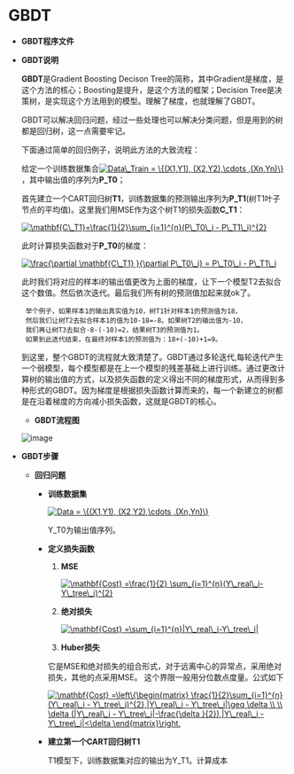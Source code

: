 # GBDT


* **GBDT程序文件**

* **GBDT说明**

   **GBDT**是Gradient Boosting Decison Tree的简称，其中Gradient是梯度，是这个方法的核心；Boosting是提升，是这个方法的框架；Decision Tree是决策树，是实现这个方法用到的模型。理解了梯度，也就理解了GBDT。

   GBDT可以解决回归问题，经过一些处理也可以解决分类问题，但是用到的树都是回归树，这一点需要牢记。
  
   下面通过简单的回归例子，说明此方法的大致流程：
   
   给定一个训练数据集合<a href="https://www.codecogs.com/eqnedit.php?latex=Data\_Train&space;=&space;\{(X1,Y1),&space;(X2,Y2),\cdots&space;,(Xn,Yn)\}" target="_blank"><img src="https://latex.codecogs.com/gif.latex?Data\_Train&space;=&space;\{(X1,Y1),&space;(X2,Y2),\cdots&space;,(Xn,Yn)\}" title="Data\_Train = \{(X1,Y1), (X2,Y2),\cdots ,(Xn,Yn)\}" /></a>，其中输出值的序列为**P_T0**；
   
   首先建立一个CART回归树**T1**，训练数据集的预测输出序列为**P_T1**(树T1叶子节点的平均值)。这里我们用MSE作为这个树T1的损失函数**C_T1**：
   
   <a href="https://www.codecogs.com/eqnedit.php?latex=\mathbf{C\_T1}=\frac{1}{2}\sum_{i=1}^{n}(P\_T0\_i&space;-&space;P\_T1\_i)^{2}" target="_blank"><img src="https://latex.codecogs.com/gif.latex?\mathbf{C\_T1}=\frac{1}{2}\sum_{i=1}^{n}(P\_T0\_i&space;-&space;P\_T1\_i)^{2}" title="\mathbf{C\_T1}=\frac{1}{2}\sum_{i=1}^{n}(P\_T0\_i - P\_T1\_i)^{2}" /></a>
   
   此时计算损失函数对于**P_T0**的梯度：
   
   <a href="https://www.codecogs.com/eqnedit.php?latex=\frac{\partial&space;\mathbf{C\_T1}&space;}{\partial&space;P\_T0\_i}&space;=&space;P\_T0\_i&space;-&space;P\_T1\_i" target="_blank"><img src="https://latex.codecogs.com/gif.latex?\frac{\partial&space;\mathbf{C\_T1}&space;}{\partial&space;P\_T0\_i}&space;=&space;P\_T0\_i&space;-&space;P\_T1\_i" title="\frac{\partial \mathbf{C\_T1} }{\partial P\_T0\_i} = P\_T0\_i - P\_T1\_i" /></a>
   
   此时我们将对应的样本i的输出值更改为上面的梯度，让下一个模型T2去拟合这个数值。然后依次迭代。最后我们所有树的预测值加起来就ok了。
  
       举个例子，如果样本1的输出真实值为10，树T1针对样本1的预测值为18，
       然后我们让树T2去拟合样本1的值为10-18=-8。如果树T2的输出值为-10，
       我们再让树T3去拟合-8-(-10)=2，结果树T3的预测值为1。
       如果到此迭代结束，在最终对样本1的预测值为：18+(-10)+1=9。
  
   到这里，整个GBDT的流程就大致清楚了。GBDT通过多轮迭代,每轮迭代产生一个弱模型，每个模型都是在上一个模型的残差基础上进行训练。通过更改计算树的输出值的方式，以及损失函数的定义得出不同的梯度形式，从而得到多种形式的GBDT。因为梯度是根据损失函数计算而来的，每一个新建立的树都是在沿着梯度的方向减小损失函数，这就是GBDT的核心。
   
   
    * **GBDT流程图** 
   
   ![image](https://github.com/Anfany/Machine-Learning-for-Beginner-by-Python3/blob/master/Boosting/GBDT/gbdt.png)
   
   
 * **GBDT步骤** 
 
    * **回归问题**
   
       + **训练数据集**
       
         <a href="https://www.codecogs.com/eqnedit.php?latex=Data&space;=&space;\{(X1,Y1),&space;(X2,Y2),\cdots&space;,(Xn,Yn)\}" target="_blank"><img src="https://latex.codecogs.com/gif.latex?Data&space;=&space;\{(X1,Y1),&space;(X2,Y2),\cdots&space;,(Xn,Yn)\}" title="Data = \{(X1,Y1), (X2,Y2),\cdots ,(Xn,Yn)\}" /></a>
         
         Y_T0为输出值序列。
         
       + **定义损失函数**
       
          1. **MSE**
          
             <a href="https://www.codecogs.com/eqnedit.php?latex=\mathbf{Cost}&space;=\frac{1}{2}&space;\sum_{i=1}^{n}(Y\_real\_i-Y\_tree\_i)^{2}" target="_blank"><img src="https://latex.codecogs.com/gif.latex?\mathbf{Cost}&space;=\frac{1}{2}&space;\sum_{i=1}^{n}(Y\_real\_i-Y\_tree\_i)^{2}" title="\mathbf{Cost} =\frac{1}{2} \sum_{i=1}^{n}(Y\_real\_i-Y\_tree\_i)^{2}" /></a>
          
          2. **绝对损失**
          
             <a href="https://www.codecogs.com/eqnedit.php?latex=\mathbf{Cost}&space;=\sum_{i=1}^{n}|Y\_real\_i-Y\_tree\_i|" target="_blank"><img src="https://latex.codecogs.com/gif.latex?\mathbf{Cost}&space;=\sum_{i=1}^{n}|Y\_real\_i-Y\_tree\_i|" title="\mathbf{Cost} =\sum_{i=1}^{n}|Y\_real\_i-Y\_tree\_i|" /></a>
          
           3. **Huber损失**
           
            它是MSE和绝对损失的组合形式，对于远离中心的异常点，采用绝对损失，其他的点采用MSE。
            这个界限一般用分位数点度量。公式如下
            
            <a href="https://www.codecogs.com/eqnedit.php?latex=\mathbf{Cost}&space;=\left\{\begin{matrix}&space;\frac{1}{2}\sum_{i=1}^{n}(Y\_real\_i&space;-&space;Y\_tree\_i)^{2},|Y\_real\_i&space;-&space;Y\_tree\_i|\geq&space;\delta&space;\\&space;\\&space;\delta&space;(|Y\_real\_i&space;-&space;Y\_tree\_i|-\frac{\delta&space;}{2}),|Y\_real\_i&space;-&space;Y\_tree\_i|<\delta&space;\end{matrix}\right." target="_blank"><img src="https://latex.codecogs.com/gif.latex?\mathbf{Cost}&space;=\left\{\begin{matrix}&space;\frac{1}{2}\sum_{i=1}^{n}(Y\_real\_i&space;-&space;Y\_tree\_i)^{2},|Y\_real\_i&space;-&space;Y\_tree\_i|\geq&space;\delta&space;\\&space;\\&space;\delta&space;(|Y\_real\_i&space;-&space;Y\_tree\_i|-\frac{\delta&space;}{2}),|Y\_real\_i&space;-&space;Y\_tree\_i|<\delta&space;\end{matrix}\right." title="\mathbf{Cost} =\left\{\begin{matrix} \frac{1}{2}\sum_{i=1}^{n}(Y\_real\_i - Y\_tree\_i)^{2},|Y\_real\_i - Y\_tree\_i|\geq \delta \\ \\ \delta (|Y\_real\_i - Y\_tree\_i|-\frac{\delta }{2}),|Y\_real\_i - Y\_tree\_i|<\delta \end{matrix}\right." /></a>
            
         
       + **建立第一个CART回归树T1**
       
          T1模型下，训练数据集对应的输出为Y_T1。计算成本
          
          
         
         
    
    
    
   
